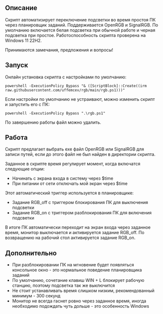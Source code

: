 ## Описание
Скрипт автоматизирует переключение подсветки во время простоя ПК через планировщик заданий. Поддерживается OpenRGB и SignalRGB. По умолчанию включается белая подсветка при обычной работе и черная подсветка при простое. Работоспособность скрипта проверена на Windows 11 22H2.

Принимаются замечания, предложения и вопросы!

## Запуск
Онлайн установка скрипта с настройками по умолчанию:
```
powershell -ExecutionPolicy Bypass "& ([ScriptBlock]::Create((irm raw.githubusercontent.com/uffemcev/rgb/main/rgb.ps1)))"
```
Если настройки по умолчанию не устраивают, можно изменить скрипт и запустить его с ПК:
```
powershell -ExecutionPolicy Bypass ".\rgb.ps1"
```
По завершению работы файл можно удалить.

## Работа
Скрипт предлагает выбрать exe файл OpenRGB или SignalRGB для записи путей, если до этого файл не был найден в директории скрипта.

Заданное в скрипте время регулирует момент, когда включатся следующие опции:
* Начинать с экрана входа в систему через $time
* При питании от сети отключать мой экран через $time

Этот автоматический триггер используется в планировщике:
* Задание RGB_off с триггером блокирования ПК для выключения подсветки
* Задание RGB_on c триггером разблокирования ПК для включения подсветки

В итоге ПК автоматически переходит на экран входа через заданное время, монитор выключается и активируется задание RGB_off. По возвращению на рабочий стол активируется задание RGB_on.

## Дополнительно
* При разблокировании ПК на мгновение будет появляться консольное окно - это нормальное поведение планировщика заданий
* По умолчанию, сочетание клавиш WIN + L блокирует рабочую станцию, поэтому подсветка так же выключится
* Не стоит устанавливать время слишком низким, рекомендованный минимум - 300 секунд
* Монитор не всегда гаснет ровно через заданное время, иногда необходимо подождать чуть дольше - это особенность Windows
